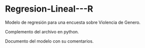 # Regresion-Lineal---R

Modelo de regresión para una encuesta sobre Violencia de Genero.

Complemento del archivo en python.

Documento del modelo con su comentarios.
